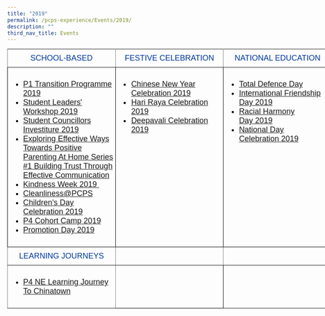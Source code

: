 ```yaml
---
title: "2019"
permalink: /pcps-experience/Events/2019/
description: ""
third_nav_title: Events
---
```

<style type="text/css">
.tg  {border-collapse:collapse;border-spacing:0;margin:0px auto;}
.tg td{border-color:black;border-style:solid;border-width:1px;font-family:Arial, sans-serif;font-size:14px;
  overflow:hidden;padding:10px 5px;word-break:normal;}
.tg th{border-color:black;border-style:solid;border-width:1px;font-family:Arial, sans-serif;font-size:14px;
  font-weight:normal;overflow:hidden;padding:10px 5px;word-break:normal;}
.tg .tg-wk4u{border-color:inherit;color:#00389b;font-size:18px;text-align:center;vertical-align:middle}
.tg .tg-3c46{border-color:#000000;color:#000000;font-size:18px;text-align:left;vertical-align:top}
.tg .tg-b94i{border-color:inherit;color:#00389B;font-size:18px;text-align:center;vertical-align:middle}
.tg .tg-fuxe{border-color:inherit;font-size:18px;text-align:left;vertical-align:top}
.tg .tg-nx8p{font-size:18px;text-align:left;vertical-align:top}
</style>
<table class="tg" style="undefined;table-layout: fixed; width: 748px">
<colgroup>
<col style="width: 249px">
<col style="width: 249px">
<col style="width: 250px">
</colgroup>
<tbody>
  <tr>
    <td class="tg-wk4u">SCHOOL-BASED</td>
    <td class="tg-wk4u">FESTIVE CELEBRATION</td>
    <td class="tg-wk4u">NATIONAL EDUCATION</td>
  </tr>
  <tr>
    <td class="tg-3c46"><ul>
<li><a href="/2019-events/School-Based/p1-transition-programme/">P1 Transition Programme 2019</a></li>
<li><a href="/2019-events/School-Based/student-leaders-workshop/">Student Leaders' Workshop 2019</a></li>
<li><a href="/2019-events/School-Based/student-councillors-investiture/">Student Councillors Investiture 2019</a></li>
<li><a href="/2019-events/School-Based/exploring-effective-ways-toward-positive-parenting/">Exploring Effective Ways Towards Positive Parenting At Home Series #1 Building Trust Through Effective Communication</a></li>
<li><a href="/2019-events/School-Based/kindness-week/">Kindness Week 2019&nbsp;</a></li>
<li><a href="/2019-events/School-Based/cleanliness-at-pcps/">Cleanliness@PCPS</a></li>
<li><a href="/2019-events/School-Based/childrens-day/">Children's Day Celebration 2019</a></li>
<li><a href="/2019-events/School-Based/p4-cohort-camp">P4 Cohort Camp 2019</a></li>
<li><a href="/2019-events/School-Based/promotion-day/">Promotion Day 2019</a></li>
</ul></td>
    <td class="tg-3c46"><ul>
<li><a href="/2019-events/Festive-Celebration/cny/">Chinese New Year Celebration 2019</a></li>
<li><a href="/2019-events/Festive-Celebration/hari-raya/">Hari Raya Celebration 2019</a></li>
<li><a href="/2019-events/Festive-Celebration/deepavali/">Deepavali Celebration 2019</a></li>
</ul></td>
    <td class="tg-3c46"><ul>
<li><a href="/2019-events/National-Education/tdd/">Total Defence Day</a></li>
<li><a href="/2019-events/National-Education/ifd/">International Friendship Day 2019</a></li>
<li><a href="/2019-events/National-Education/rhd/">Racial Harmony Day&nbsp;2019</a></li>
<li><a href="/2019-events/National-Education/national-day-celebration/">National Day Celebration&nbsp;2019</a></li>
</ul></td>
  </tr>
  <tr>
    <td class="tg-b94i">LEARNING JOURNEYS</td>
    <td class="tg-b94i"></td>
    <td class="tg-b94i"></td>
  </tr>
  <tr>
    <td class="tg-fuxe"><ul>
<li><a href="/2019-events/Learning-Journeys/p4-lj-chinatown/">P4 NE Learning Journey To Chinatown</a></li>
</ul></td>
    <td class="tg-nx8p"></td>
    <td class="tg-fuxe"></td>
  </tr>
</tbody>
</table>